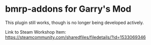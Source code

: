 # bmrp-addons for Garry's Mod

This plugin still works, though is no longer being developed actively.

Link to Steam Workshop Item: https://steamcommunity.com/sharedfiles/filedetails/?id=1533069346
